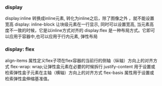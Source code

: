 ﻿### display
display:inline 转换成inline元素, 转化为inline之后，除了图像之外 ，就不能设置宽高
display: inline-block 让块级元素在一行显示, 同时可以设置宽高, 当元素高度不一致的时候，它是以inline方式对齐的
display:flex 是一种布局方式。它即可以应用于容器中,也可以应用于行内元素, 弹性布局


### display: flex
align-items 属性定义flex子项在flex容器的当前行的侧轴（纵轴）方向上的对齐方式
flex-wrap: wrap;让弹性盒元素在必要的时候拆行
justify-content 用于设置或检索弹性盒子元素在主轴（横轴）方向上的对齐方式
flex-basis 属性用于设置或检索弹性盒伸缩基准值。